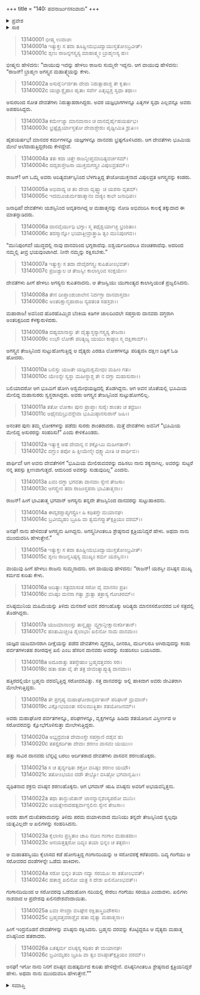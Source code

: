 +++
title = "140: ಪವನಾರ್ಜುನಸಂವಾದಃ"
+++

<details><summary>ಪ್ರವೇಶ</summary>


।।   ಓಂ ಓಂ ನಮೋ ನಾರಾಯಣಾಯ।।   ಶ್ರೀ ವೇದವ್ಯಾಸಾಯ ನಮಃ ।।

ಶ್ರೀ ಕೃಷ್ಣದ್ವೈಪಾಯನ ವೇದವ್ಯಾಸ ವಿರಚಿತ  

**ಶ್ರೀ ಮಹಾಭಾರತ**

**ಅನುಶಾಸನ ಪರ್ವ**

**ದಾನಧರ್ಮ ಪರ್ವ**

**ಅಧ್ಯಾಯ 140**


</details>

<details><summary>ಸಾರ</summary>

ಅಗಸ್ತ್ಯನ ಮಹಾತ್ಮ್ಯೆ (1-14). ವಸಿಷ್ಠನ ಮಹಾತ್ಮ್ಯೆ (15-26).


</details>



> 13140001 ಭೀಷ್ಮ ಉವಾಚ।  
13140001a ಇತ್ಯುಕ್ತಃ ಸ ತದಾ ತೂಷ್ಣೀಮಭೂದ್ವಾಯುಸ್ತತೋಽಬ್ರವೀತ್।  
13140001c ಶೃಣು ರಾಜನ್ನಗಸ್ತ್ಯಸ್ಯ ಮಾಹಾತ್ಮ್ಯಂ ಬ್ರಾಹ್ಮಣಸ್ಯ ಹ।।

ಭೀಷ್ಮನು ಹೇಳಿದನು: “ವಾಯುವು ಇದನ್ನು ಹೇಳಲು ರಾಜನು ಸುಮ್ಮನೇ ಇದ್ದನು. ಆಗ ವಾಯುವು ಹೇಳಿದನು: “ರಾಜನ್! ಬ್ರಾಹ್ಮಣ ಅಗಸ್ತ್ಯನ ಮಹಾತ್ಮ್ಯೆಯನ್ನು ಕೇಳು.

> 13140002a ಅಸುರೈರ್ನಿರ್ಜಿತಾ ದೇವಾ ನಿರುತ್ಸಾಹಾಶ್ಚ ತೇ ಕೃತಾಃ।  
13140002c ಯಜ್ಞಾಶ್ಚೈಷಾಂ ಹೃತಾಃ ಸರ್ವೇ ಪಿತೃಭ್ಯಶ್ಚ ಸ್ವಧಾ ತಥಾ।।

ಅಸುರರಿಂದ ಸೋತ ದೇವತೆಗಳು ನಿರುತ್ಸಾಹರಾಗಿದ್ದರು. ಅವರ ಯಜ್ಞಭಾಗಗಳನ್ನೂ ಪಿತೃಗಳ ಸ್ವಧಾ ಎಲ್ಲವನ್ನೂ ಅವರು ಅಪಹರಿಸಿದ್ದರು.

> 13140003a ಕರ್ಮೇಜ್ಯಾ ಮಾನವಾನಾಂ ಚ ದಾನವೈರ್ಹೈಹಯರ್ಷಭ।  
13140003c ಭ್ರಷ್ಟೈಶ್ವರ್ಯಾಸ್ತತೋ ದೇವಾಶ್ಚೇರುಃ ಪೃಥ್ವೀಮಿತಿ ಶ್ರುತಿಃ।।

ಹೈಹಯರ್ಷಭ! ಮಾನವರ ಕರ್ಮಗಳನ್ನೂ ಯಜ್ಞಗಳನ್ನೂ ದಾನವರು ಭ್ರಷ್ಟಗೊಳಿಸಿದರು. ಆಗ ದೇವತೆಗಳು ಭೂಮಿಯ ಮೇಲೆ ಅಲೆದಾಡುತ್ತಿದ್ದರೆಂದು ಕೇಳಿದ್ದೇವೆ.

> 13140004a ತತಃ ಕದಾ ಚಿತ್ತೇ ರಾಜನ್ದೀಪ್ತಮಾದಿತ್ಯವರ್ಚಸಮ್।  
13140004c ದದೃಶುಸ್ತೇಜಸಾ ಯುಕ್ತಮಗಸ್ತ್ಯಂ ವಿಪುಲವ್ರತಮ್।।

ರಾಜನ್! ಆಗ ಒಮ್ಮೆ ಅವರು ಆದಿತ್ಯವರ್ಚಸ್ಸಿನಿಂದ ಬೆಳಗುತ್ತಿದ್ದ ತೇಜೋಯುಕ್ತನಾದ ವಿಪುಲವ್ರತ ಅಗಸ್ತ್ಯನನ್ನು ಕಂಡರು.

> 13140005a ಅಭಿವಾದ್ಯ ಚ ತಂ ದೇವಾ ದೃಷ್ಟ್ವಾ ಚ ಯಶಸಾ ವೃತಮ್।  
13140005c ಇದಮೂಚುರ್ಮಹಾತ್ಮಾನಂ ವಾಕ್ಯಂ ಕಾಲೇ ಜನಾಧಿಪ।।

ಜನಾಧಿಪ! ದೇವತೆಗಳು ಯಶಸ್ಸಿನಿಂದ ಆವೃತನಾಗಿದ್ದ ಆ ಮಹಾತ್ಮನನ್ನು ನೋಡಿ ಅಭಿವಂದಿಸಿ ಕಾಲಕ್ಕೆ ತಕ್ಕುದಾದ ಈ ಮಾತನ್ನಾಡಿದರು.

> 13140006a ದಾನವೈರ್ಯುಧಿ ಭಗ್ನಾಃ ಸ್ಮ ತಥೈಶ್ವರ್ಯಾಚ್ಚ ಭ್ರಂಶಿತಾಃ।  
13140006c ತದಸ್ಮಾನ್ನೋ ಭಯಾತ್ತೀವ್ರಾತ್ತ್ರಾಹಿ ತ್ವಂ ಮುನಿಪುಂಗವ।।

“ಮುನಿಪುಂಗವ! ಯುದ್ಧದಲ್ಲಿ ನಾವು ದಾನವರಿಂದ ಭಗ್ನರಾದೆವು. ಐಶ್ವರ್ಯದಿಂದಲೂ ವಂಚಿತರಾದೆವು. ಅದರಿಂದ ನಮ್ಮಲ್ಲಿ ತೀವ್ರ ಭಯವುಂಟಾಗಿದೆ. ನೀನೇ ನಮ್ಮನ್ನು ರಕ್ಷಿಸಬೇಕು.”

> 13140007a ಇತ್ಯುಕ್ತಃ ಸ ತದಾ ದೇವೈರಗಸ್ತ್ಯಃ ಕುಪಿತೋಽಭವತ್।  
13140007c ಪ್ರಜಜ್ವಾಲ ಚ ತೇಜಸ್ವೀ ಕಾಲಾಗ್ನಿರಿವ ಸಂಕ್ಷಯೇ।।

ದೇವತೆಗಳು ಹೀಗೆ ಹೇಳಲು ಅಗಸ್ಯನು ಕುಪಿತನಾದನು. ಆ ತೇಜಸ್ವಿಯು ಯುಗಾಂತ್ಯದ ಕಾಲಾಗ್ನಿಯಂತೆ ಪ್ರಜ್ವಲಿಸಿದನು.

> 13140008a ತೇನ ದೀಪ್ತಾಂಶುಜಾಲೇನ ನಿರ್ದಗ್ಧಾ ದಾನವಾಸ್ತದಾ।  
13140008c ಅಂತರಿಕ್ಷಾನ್ಮಹಾರಾಜ ನ್ಯಪತಂತ ಸಹಸ್ರಶಃ।।

ಮಹಾರಾಜ! ಅವನಿಂದ ಹೊರಹೊಮ್ಮಿದ ಬೆಂಕಿಯ ಕಿಡಿಗಳ ಜಾಲದಿಂದಲೇ ಸಹಸ್ರಾರು ದಾನವರು ದಗ್ಧರಾಗಿ ಅಂತರಿಕ್ಷದಿಂದ ಕೆಳಕ್ಕುರುಳಿದರು.

> 13140009a ದಹ್ಯಮಾನಾಸ್ತು ತೇ ದೈತ್ಯಾಸ್ತಸ್ಯಾಗಸ್ತ್ಯಸ್ಯ ತೇಜಸಾ।  
13140009c ಉಭೌ ಲೋಕೌ ಪರಿತ್ಯಜ್ಯ ಯಯುಃ ಕಾಷ್ಠಾಂ ಸ್ಮ ದಕ್ಷಿಣಾಮ್।।

ಅಗಸ್ತ್ಯನ ತೇಜಸ್ಸಿನಿಂದ ಸುಟ್ಟುಹೋಗುತ್ತಿದ್ದ ಆ ದೈತ್ಯರು ಎರಡೂ ಲೋಕಗಳನ್ನೂ ಪರಿತ್ಯಜಿಸಿ ದಕ್ಷಿಣ ದಿಕ್ಕಿಗೆ ಓಡಿ ಹೋದರು.

> 13140010a ಬಲಿಸ್ತು ಯಜತೇ ಯಜ್ಞಮಶ್ವಮೇಧಂ ಮಹೀಂ ಗತಃ।  
13140010c ಯೇಽನ್ಯೇ ಸ್ವಸ್ಥಾ ಮಹೀಸ್ಥಾಶ್ಚ ತೇ ನ ದಗ್ಧಾ ಮಹಾಸುರಾಃ।।

ಬಲಿಯಾದರೋ ಆಗ ಭೂಮಿಗೆ ಹೋಗಿ ಅಶ್ವಮೇಧಯಜ್ಞದಲ್ಲಿ ತೊಡಗಿದ್ದನು. ಆಗ ಅವನ ಜೊತೆಯಲ್ಲಿ ಭೂಮಿಯ ಮೇಲಿದ್ದ ಮಹಾಸುರರು ಸ್ವಸ್ಥರಾಗಿದ್ದರು. ಅವರು ಅಗಸ್ತ್ಯನ ತೇಜಸ್ಸಿನಿಂದ ಸುಟ್ಟುಹೋಗಲಿಲ್ಲ.

> 13140011a ತತೋ ಲೋಕಾಃ ಪುನಃ ಪ್ರಾಪ್ತಾಃ ಸುರೈಃ ಶಾಂತಂ ಚ ತದ್ರಜಃ।  
13140011c ಅಥೈನಮಬ್ರುವನ್ದೇವಾ ಭೂಮಿಷ್ಠಾನಸುರಾನ್ ಜಹಿ।।

ಅನಂತರ ಪುನಃ ತಮ್ಮ ಲೋಕಗಳನ್ನು ಪಡೆದು ಸುರರು ಶಾಂತರಾದರು. ಮತ್ತೆ ದೇವತೆಗಳು ಅವನಿಗೆ “ಭೂಮಿಯ ಮೇಲಿದ್ದ ಅಸುರರನ್ನು ಸಂಹರಿಸು!” ಎಂದು ಕೇಳಿಕೊಂಡರು.

> 13140012a ಇತ್ಯುಕ್ತ ಆಹ ದೇವಾನ್ಸ ನ ಶಕ್ನೋಮಿ ಮಹೀಗತಾನ್।  
13140012c ದಗ್ಧುಂ ತಪೋ ಹಿ ಕ್ಷೀಯೇನ್ಮೇ ಧಕ್ಷ್ಯಾಮೀತಿ ಚ ಪಾರ್ಥಿವ।।

ಪಾರ್ಥಿವ! ಆಗ ಅವನು ದೇವತೆಗಳಿಗೆ “ಭೂಮಿಯ ಮೇಲಿರುವವರನ್ನು ದಹಿಸಲು ನಾನು ಶಕ್ಯನಾಗಿಲ್ಲ. ಅವರನ್ನು ಸುಟ್ಟರೆ ನನ್ನ ತಪಸ್ಸು ಕ್ಷೀಣವಾಗುತ್ತದೆ. ಆದುರಿಂದ ಅವರನ್ನು ಸುಡುವುದಿಲ್ಲ” ಎಂದನು.

> 13140013a ಏವಂ ದಗ್ಧಾ ಭಗವತಾ ದಾನವಾಃ ಸ್ವೇನ ತೇಜಸಾ।  
13140013c ಅಗಸ್ತ್ಯೇನ ತದಾ ರಾಜಂಸ್ತಪಸಾ ಭಾವಿತಾತ್ಮನಾ।।

ರಾಜನ್! ಹೀಗೆ ಭಾವಿತಾತ್ಮ ಭಗವಾನ್ ಅಗಸ್ಯನು ತನ್ನದೇ ತೇಜಸ್ಸಿನಿಂದ ದಾನವರನ್ನು ಸುಟ್ಟುಹಾಕಿದನು.

> 13140014a ಈದೃಶಶ್ಚಾಪ್ಯಗಸ್ತ್ಯೋ ಹಿ ಕಥಿತಸ್ತೇ ಮಯಾನಘ।  
13140014c ಬ್ರವೀಮ್ಯಹಂ ಬ್ರೂಹಿ ವಾ ತ್ವಮಗಸ್ತ್ಯಾತ್ಕ್ಷತ್ರಿಯಂ ವರಮ್।।

ಅನಘ! ನಾನು ಹೇಳಿದಂತೆ ಅಗಸ್ತ್ಯನು ಹೀಗಿದ್ದನು. ಅಗಸ್ತ್ಯನಿಗಿಂತಲೂ ಶ್ರೇಷ್ಠನಾದ ಕ್ಷತ್ರಿಯನಿದ್ದರೆ ಹೇಳು. ಅಥವಾ ನಾನು ಮುಂದುವರಿಸಿ ಹೇಳುತ್ತೇನೆ.”

> 13140015a ಇತ್ಯುಕ್ತಃ ಸ ತದಾ ತೂಷ್ಣೀಮಭೂದ್ವಾಯುಸ್ತತೋಽಬ್ರವೀತ್।  
13140015c ಶೃಣು ರಾಜನ್ವಸಿಷ್ಠಸ್ಯ ಮುಖ್ಯಂ ಕರ್ಮ ಯಶಸ್ವಿನಃ।।

ವಾಯುವು ಹೀಗೆ ಹೇಳಲು ರಾಜನು ಸುಮ್ಮನಾದನು. ಆಗ ವಾಯುವು ಹೇಳಿದನು: “ರಾಜನ್! ಯಶಸ್ವೀ ವಸಿಷ್ಠನ ಮುಖ್ಯ ಕರ್ಮದ ಕುರಿತು ಕೇಳು.

> 13140016a ಆದಿತ್ಯಾಃ ಸತ್ರಮಾಸಂತ ಸರೋ ವೈ ಮಾನಸಂ ಪ್ರತಿ।  
13140016c ವಸಿಷ್ಠಂ ಮನಸಾ ಗತ್ವಾ ಶ್ರುತ್ವಾ ತತ್ರಾಸ್ಯ ಗೋಚರಮ್।।

ವಸಿಷ್ಠಮುನಿಯ ಮಹಿಮೆಯನ್ನು ತಿಳಿದು ಮನಸಾರೆ ಅವನ ಶರಣುಹೊಕ್ಕು ಆದಿತ್ಯರು ಮಾನಸಸರೋವರದ ಬಳಿ ಸತ್ರದಲ್ಲಿ ತೊಡಗಿದ್ದರು.

> 13140017a ಯಜಮಾನಾಂಸ್ತು ತಾನ್ದೃಷ್ಟ್ವಾ ವ್ಯಗ್ರಾನ್ದೀಕ್ಷಾನುಕರ್ಶಿತಾನ್।  
13140017c ಹಂತುಮಿಚ್ಚಂತಿ ಶೈಲಾಭಾಃ ಖಲಿನೋ ನಾಮ ದಾನವಾಃ।।

ಯಜ್ಞದ ಯಜಮಾನರಾಗಿ ದೀಕ್ಷೆಯನ್ನು ಪಡೆದ ದೇವತೆಗಳು ವ್ಯಗ್ರರೂ, ದೀನರೂ, ದುರ್ಬಲರೂ ಆಗಿರುವುದನ್ನು ಕಂಡು ಪರ್ವತಗಳಂತಹ ಶರೀರವುಳ್ಳ ಖಲಿ ಎಂಬ ಹೆಸರಿನ ದಾನವರು ಅವರನ್ನು ಸಂಹರಿಸಲು ಬಯಸಿದರು.

> 13140018a ಅದೂರಾತ್ತು ತತಸ್ತೇಷಾಂ ಬ್ರಹ್ಮದತ್ತವರಂ ಸರಃ।  
13140018c ಹತಾ ಹತಾ ವೈ ತೇ ತತ್ರ ಜೀವಂತ್ಯಾಪ್ಲುತ್ಯ ದಾನವಾಃ।।

ಹತ್ತಿರದಲ್ಲಿಯೇ ಬ್ರಹ್ಮನು ವರವನ್ನಿತ್ತಿದ್ದ ಸರೋವರವಿತ್ತು. ಸತ್ತ ದಾನವರನ್ನು ಅಲ್ಲಿ ಹಾಕಿದಾಗ ಅವರು ಜೀವಿತರಾಗಿ ಮೇಲೇಳುತ್ತಿದ್ದರು.

> 13140019a ತೇ ಪ್ರಗೃಹ್ಯ ಮಹಾಘೋರಾನ್ಪರ್ವತಾನ್ ಪರಿಘಾನ್ ದ್ರುಮಾನ್।  
13140019c ವಿಕ್ಷೋಭಯಂತಃ ಸಲಿಲಮುತ್ಥಿತಾಃ ಶತಯೋಜನಮ್।।

ಅವರು ಮಹಾಘೋರ ಪರ್ವತಗಳನ್ನೂ, ಪರಿಘಗಳನ್ನೂ, ವೃಕ್ಷಗಳನ್ನೂ ಹಿಡಿದು ಶತಯೋಜನ ವಿಸ್ತೀರ್ಣದ ಆ ಸರೋವರವನ್ನು ಕ್ಷೋಭೆಗೊಳಿಸುತ್ತಾ ಮೇಲೇಳುತ್ತಿದ್ದರು.

> 13140020a ಅಭ್ಯದ್ರವಂತ ದೇವಾಂಸ್ತೇ ಸಹಸ್ರಾಣಿ ದಶೈವ ಹ।  
13140020c ತತಸ್ತೈರರ್ದಿತಾ ದೇವಾಃ ಶರಣಂ ವಾಸವಂ ಯಯುಃ।।

ಹತ್ತು ಸಾವಿರ ದಾನವರು ಬೆನ್ನಟ್ಟಿ ಬರಲು ಆರ್ದಿತರಾದ ದೇವತೆಗಳು ವಾಸವನ ಶರಣುಹೊಕ್ಕರು.

> 13140021a ಸ ಚ ತೈರ್ವ್ಯಥಿತಃ ಶಕ್ರೋ ವಸಿಷ್ಠಂ ಶರಣಂ ಯಯೌ।  
13140021c ತತೋಽಭಯಂ ದದೌ ತೇಭ್ಯೋ ವಸಿಷ್ಠೋ ಭಗವಾನೃಷಿಃ।।

ವ್ಯಥಿತನಾದ ಶಕ್ರನು ವಸಿಷ್ಠನ ಶರಣುಹೊಕ್ಕನು. ಆಗ ಭಗವಾನ್ ಋಷಿ ವಸಿಷ್ಠನು ಅವರಿಗೆ ಅಭಯವನ್ನಿತ್ತನು.

> 13140022a ತಥಾ ತಾನ್ದುಃಖಿತಾನ್ ಜಾನನ್ನಾನೃಶಂಸ್ಯಪರೋ ಮುನಿಃ।  
13140022c ಅಯತ್ನೇನಾದಹತ್ಸರ್ವಾನ್ಖಲಿನಃ ಸ್ವೇನ ತೇಜಸಾ।।

ಅವರು ಹಾಗೆ ದುಃಖಿತರಾದುದನ್ನು ತಿಳಿದು ಪರಮ ದಯಾಳುವಾದ ಮುನಿಯು ತನ್ನದೇ ತೇಜಸ್ಸಿನಿಂದ ಸ್ವಲ್ಪವೂ ಯತ್ನವಿಲ್ಲದೇ ಆ ಖಲಿಗಳನ್ನು ಸಂಹರಿಸಿದನು.

> 13140023a ಕೈಲಾಸಂ ಪ್ರಸ್ಥಿತಾಂ ಚಾಪಿ ನದೀಂ ಗಂಗಾಂ ಮಹಾತಪಾಃ।  
13140023c ಆನಯತ್ತತ್ಸರೋ ದಿವ್ಯಂ ತಯಾ ಭಿನ್ನಂ ಚ ತತ್ಸರಃ।।

ಆ ಮಹಾತಪಸ್ವಿಯು ಕೈಲಾಸದ ಕಡೆ ಹೋಗುತ್ತಿದ್ದ ಗಂಗಾನದಿಯನ್ನು ಆ ಸರೋವರಕ್ಕೆ ಕರೆತಂದನು. ದಿವ್ಯ ಗಂಗೆಯು ಆ ಸರೋವರದ ದಂಡೆಗಳನ್ನೇ ಒಡೆದು ಹಾಕಿದಳು.

> 13140024a ಸರೋ ಭಿನ್ನಂ ತಯಾ ನದ್ಯಾ ಸರಯೂಃ ಸಾ ತತೋಽಭವತ್।  
13140024c ಹತಾಶ್ಚ ಖಲಿನೋ ಯತ್ರ ಸ ದೇಶಃ ಖಲಿನೋಽಭವತ್।।

ಗಂಗಾನದಿಯಿಂದ ಆ ಸರೋವರವು ಒಡೆದುಹೋಗಿ ನದಿಯಲ್ಲಿ ಸೇರಲು ಗಂಗೆಯು ಸರಯೂ ಎಂದಾದಳು. ಖಲಿಗಳು ನಾಶವಾದ ಆ ಪ್ರದೇಶವು ಖಲಿನದೇಶವೆಂದಾಯಿತು.

> 13140025a ಏವಂ ಸೇಂದ್ರಾ ವಸಿಷ್ಠೇನ ರಕ್ಷಿತಾಸ್ತ್ರಿದಿವೌಕಸಃ।  
13140025c ಬ್ರಹ್ಮದತ್ತವರಾಶ್ಚೈವ ಹತಾ ದೈತ್ಯಾ ಮಹಾತ್ಮನಾ।।

ಹೀಗೆ ಇಂದ್ರನೊಡನೆ ದೇವತೆಗಳನ್ನು ವಸಿಷ್ಠನು ರಕ್ಷಿಸಿದನು. ಬ್ರಹ್ಮನು ವರವನ್ನು ಕೊಟ್ಟಿದ್ದರೂ ಆ ದೈತ್ಯರು ಮಹಾತ್ಮ ವಸಿಷ್ಠನಿಂದ ಹತರಾದರು.

> 13140026a ಏತತ್ಕರ್ಮ ವಸಿಷ್ಠಸ್ಯ ಕಥಿತಂ ತೇ ಮಯಾನಘ।  
13140026c ಬ್ರವೀಮ್ಯಹಂ ಬ್ರೂಹಿ ವಾ ತ್ವಂ ವಸಿಷ್ಠಾತ್ಕ್ಷತ್ರಿಯಂ ವರಮ್।।

ಅನಘ! ಇಗೋ ನಾನು ನಿನಗೆ ವಸಿಷ್ಠನ ಮಹತ್ಕರ್ಮದ ಕುರಿತು ಹೇಳಿದ್ದೇನೆ. ವಸಿಷ್ಠನಿಗಿಂತಲೂ ಶ್ರೇಷ್ಠನಾದ ಕ್ಷತ್ರಿಯನಿದ್ದರೆ ಹೇಳು. ಅಥವಾ ನಾನು ಮುಂದುವರಿಸಿ ಹೇಳುತ್ತೇನೆ.””



<details><summary>ಸಮಾಪ್ತಿ</summary>


ಇತಿ ಶ್ರೀಮಹಾಭಾರತೇ ಅನುಶಾಸನಪರ್ವಣಿ ದಾನಧರ್ಮಪರ್ವಣಿ ಪವನಾರ್ಜುನಸಂವಾದೇ ಚತ್ವಾರಿಂಶತ್ಯಧಿಕಶತತಮೋಽಧ್ಯಾಯಃ।।  
ಇದು ಶ್ರೀಮಹಾಭಾರತದಲ್ಲಿ ಅನುಶಾಸನಪರ್ವದಲ್ಲಿ ದಾನಧರ್ಮಪರ್ವದಲ್ಲಿ ಪವನಾರ್ಜುನಸಂವಾದ ಎನ್ನುವ ನೂರಾನಲ್ವತ್ತನೇ ಅಧ್ಯಾಯವು.



</details>
